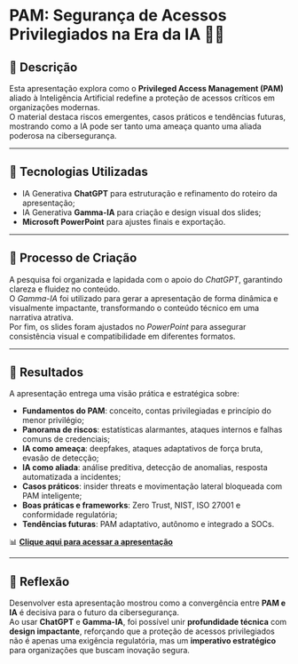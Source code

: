 # PAM: Segurança de Acessos Privilegiados na Era da IA 🔐🤖

## 📒 Descrição  
Esta apresentação explora como o **Privileged Access Management (PAM)** aliado à Inteligência Artificial redefine a proteção de acessos críticos em organizações modernas.  
O material destaca riscos emergentes, casos práticos e tendências futuras, mostrando como a IA pode ser tanto uma ameaça quanto uma aliada poderosa na cibersegurança.  

---

## 🤖 Tecnologias Utilizadas  
- IA Generativa **ChatGPT** para estruturação e refinamento do roteiro da apresentação;  
- IA Generativa **Gamma-IA** para criação e design visual dos slides;  
- **Microsoft PowerPoint** para ajustes finais e exportação.  

---

## 🧐 Processo de Criação  
A pesquisa foi organizada e lapidada com o apoio do *ChatGPT*, garantindo clareza e fluidez no conteúdo.  
O *Gamma-IA* foi utilizado para gerar a apresentação de forma dinâmica e visualmente impactante, transformando o conteúdo técnico em uma narrativa atrativa.  
Por fim, os slides foram ajustados no *PowerPoint* para assegurar consistência visual e compatibilidade em diferentes formatos.  

---

## 🚀 Resultados  
A apresentação entrega uma visão prática e estratégica sobre:  
- **Fundamentos do PAM**: conceito, contas privilegiadas e princípio do menor privilégio;  
- **Panorama de riscos**: estatísticas alarmantes, ataques internos e falhas comuns de credenciais;  
- **IA como ameaça**: deepfakes, ataques adaptativos de força bruta, evasão de detecção;  
- **IA como aliada**: análise preditiva, detecção de anomalias, resposta automatizada a incidentes;  
- **Casos práticos**: insider threats e movimentação lateral bloqueada com PAM inteligente;  
- **Boas práticas e frameworks**: Zero Trust, NIST, ISO 27001 e conformidade regulatória;  
- **Tendências futuras**: PAM adaptativo, autônomo e integrado a SOCs.  

📊 [**Clique aqui para acessar a apresentação**](https://github.com/digitalinnovationone/lab-natty-or-not/issues/294#issue-3428260276)

---

## 💭 Reflexão  
Desenvolver esta apresentação mostrou como a convergência entre **PAM e IA** é decisiva para o futuro da cibersegurança.  
Ao usar **ChatGPT** e **Gamma-IA**, foi possível unir **profundidade técnica** com **design impactante**, reforçando que a proteção de acessos privilegiados não é apenas uma exigência regulatória, mas um **imperativo estratégico** para organizações que buscam inovação segura.  
